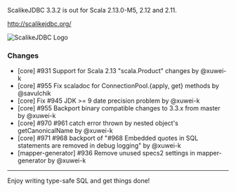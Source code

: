 ScalikeJDBC 3.3.2 is out for Scala 2.13.0-M5, 2.12 and 2.11.

http://scalikejdbc.org/

![ScalikeJDBC Logo](http://scalikejdbc.org/images/logo.png)

### Changes

- [core] #931 Support for Scala 2.13 "scala.Product" changes by @xuwei-k
- [core] #955 Fix scaladoc for ConnectionPool.{apply, get} methods by @savulchik
- [core] Fix #945 JDK >= 9 date precision problem by @xuwei-k
- [core] #955 Backport binary compatible changes to 3.3.x from master by @xuwei-k
- [core] #970 #961 catch error thrown by nested object's getCanonicalName by @xuwei-k
- [core] #971 #968 backport of "#968 Embedded quotes in SQL statements are removed in debug logging" by @xuwei-k
- [mapper-generator] #936 Remove unused specs2 settings in mapper-generator by @xuwei-k

---

Enjoy writing type-safe SQL and get things done!

